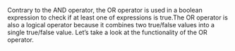 Contrary to the AND operator, the OR operator is used in a boolean expression to check if at least one of expressions is true.The OR operator is also a logical operator because it combines two true/false values into a single true/false value. Let’s take a look at the functionality of the OR operator.

